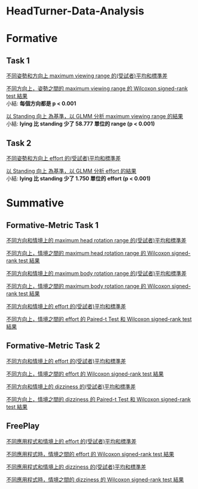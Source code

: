 # HeadTurner-Data-Analysis

# Formative
## Task 1
[不同姿勢和方向上 maximum viewing range 的(受試者)平均和標準差](/Formative/Result%20Processed/T1_Result.csv)

[不同方向上，姿勢之間的 maximum viewing range 的 Wilcoxon signed-rank test 結果](/Formative/Result%20Processed/T1_pValue_Result.txt)  
小結: **每個方向都是 p < 0.001**

[以 Standing 向上 為基準，以 GLMM 分析 maximum viewing range 的結果](/Formative/Result%20Processed/T1_Model_Summary.txt)  
小結: **lying 比 standing 少了 58.777 單位的 range (p < 0.001)**


## Task 2
[不同姿勢和方向上 effort 的(受試者)平均和標準差](/Formative/Result%20Processed/T2_Result.csv)

[以 Standing 向上 為基準，以 GLMM 分析 effort 的結果](/Formative/Result%20Processed/T2_Model_Summary.txt)  
小結: **lying 比 standing 少了 1.750 單位的 effort (p < 0.001)**

# Summative
## Formative-Metric Task 1
[不同方向和情境上的 maximum head rotation range 的(受試者)平均和標準差](/Summative/Processed%20Data/Summative_T1_HeadMaximumRange.csv)

[不同方向上，情境之間的 maximum head rotation range 的 Wilcoxon signed-rank test 結果](/Summative/Processed%20Data/Summative_T1_HeadMaximumRange_pval.csv)

[不同方向和情境上的 maximum body rotation range 的(受試者)平均和標準差](/Summative/Processed%20Data/Summative_T1_BodyMaximumRange.csv)

[不同方向上，情境之間的 maximum body rotation range 的 Wilcoxon signed-rank test 結果](/Summative/Processed%20Data/Summative_T1_BodyMaximumRange_pval.csv)

[不同方向和情境上的 effort 的(受試者)平均和標準差](/Summative/Processed%20Data/Summative_T1_Effort.csv)

[不同方向上，情境之間的 effort 的 Paired-t Test 和 Wilcoxon signed-rank test 結果](/Summative/Processed%20Data/Summative_T1_Effort_pval.csv)

## Formative-Metric Task 2
[不同方向和情境上的 effort 的(受試者)平均和標準差](/Summative/Processed%20Data/Summative_T2_Effort.csv)

[不同方向上，情境之間的 effort 的 Wilcoxon signed-rank test 結果](/Summative/Processed%20Data/Summative_T2_Effort_pval.csv)

[不同方向和情境上的 dizziness 的(受試者)平均和標準差](/Summative/Processed%20Data/Summative_T2_Dizziness.csv)

[不同方向上，情境之間的 dizziness 的 Paired-t Test 和 Wilcoxon signed-rank test 結果](/Summative/Processed%20Data/Summative_T2_Dizziness_pval.csv)

## FreePlay
[不同應用程式和情境上的 effort 的(受試者)平均和標準差](/Summative/Processed%20Data/Summative_Freeplay_Effort.csv)

[不同應用程式時，情境之間的 effort 的 Wilcoxon signed-rank test 結果](/Summative/Processed%20Data/Summative_Freeplay_Effort_pval.csv)

[不同應用程式和情境上的 dizziness 的(受試者)平均和標準差](/Summative/Processed%20Data/Summative_Freeplay_Dizziness.csv)

[不同應用程式時，情境之間的 dizziness 的 Wilcoxon signed-rank test 結果](/Summative/Processed%20Data/Summative_Freeplay_Dizziness_pval.csv)
